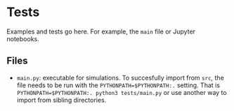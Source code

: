 # Tests

Examples and tests go here. For example, the `main` file or Jupyter notebooks.

## Files

- `main.py`: executable for simulations. To succesfully import from `src`, the file needs to be run with the `PYTHONPATH=$PYTHONPATH:.` setting. That is
`PYTHONPATH=$PYTHONPATH:. python3 tests/main.py`
or use another way to import from sibling directories.